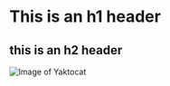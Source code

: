 # This is an h1 header

## this is an h2 header

![Image of Yaktocat](https://octodex.github.com/images/yaktocat.png)
